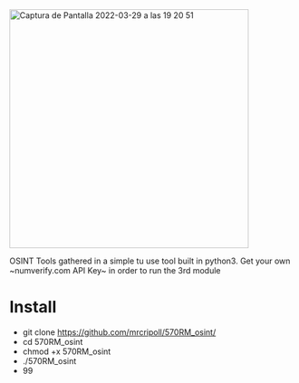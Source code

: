 <img width="422" alt="Captura de Pantalla 2022-03-29 a las 19 20 51" src="https://user-images.githubusercontent.com/58988471/160670502-37320eb5-4bdc-4d84-a9ea-d6cf4deda3b1.png">

OSINT Tools gathered in a simple tu use tool built in python3. Get your own ~numverify.com API Key~ in order to run the 3rd module

# Install
* git clone https://github.com/mrcripoll/570RM_osint/
* cd 570RM_osint
* chmod +x 570RM_osint
* ./570RM_osint
* 99
